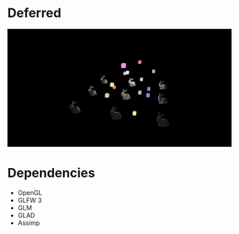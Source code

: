 # Deferred

<p align="center">
  <img src="deferred.jpg">
</p>

# Dependencies
  - OpenGL
  - GLFW 3
  - GLM
  - GLAD
  - Assimp
  

